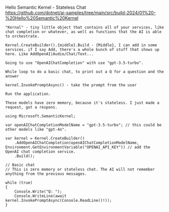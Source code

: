 Hello Semantic Kernel - Stateless Chat	
	https://github.com/dotnet/ai-samples/tree/main/src/build-2024/01%20-%20Hello%20Semantic%20Kernel
	
	"Kernal" - tiny little object that contains all of your services, like chat completion or whatever, as well as functions that the AI is able to orchestrate.

	Kernel.CreateBuilder().{middle}.Build - {Middle}, I can add in some services. if I say Add, there's a whole bunch of stuff that shows up here. Like AddOpenAI|Audio/Chat/Text...
	
	Going to use "OpenAIChatCompletion" with use "gpt-3.5-turbo".

	While loop to do a basic chat, to print out a Q for a question and the answer
	
	kernel.InvokePromptAsync() - take the prompt from the user
	
	Run the application. 
	
	These models have zero memory, because it's stateless. I just made a request, got a respons.
	
	﻿using Microsoft.SemanticKernel;
	
	var openAIChatCompletionModelName = "gpt-3.5-turbo"; // this could be other models like "gpt-4o".
	
	var kernel = Kernel.CreateBuilder()
	    .AddOpenAIChatCompletion(openAIChatCompletionModelName, Environment.GetEnvironmentVariable("OPENAI_API_KEY")) // add the OpenAI chat completion service.
	    .Build();
	
	// Basic chat
	// This is zero memory or stateless chat. The AI will not remember anything from the previous messages.
	
	while (true)
	{
	    Console.Write("Q: ");
	    Console.WriteLine(await kernel.InvokePromptAsync(Console.ReadLine()!));
	}
